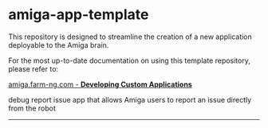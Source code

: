 # amiga-app-template

This repository is designed to streamline the creation of a new application deployable to the Amiga brain.

For the most up-to-date documentation on using this template repository, please refer to:

[amiga.farm-ng.com - **Developing Custom Applications**](https://amiga.farm-ng.com/docs/brain/brain-apps)

debug report issue app that allows Amiga users to report an issue directly from the robot

---
